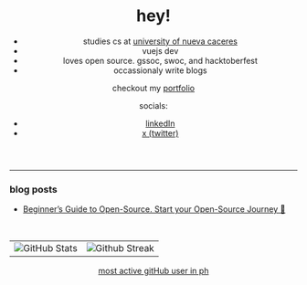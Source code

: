 
<header align="left">
  

# hey! 

- studies cs at [university of nueva caceres](https://unc.edu.ph/)
- vuejs dev
- loves open source. gssoc, swoc, and hacktoberfest
- occassionaly write blogs
  
checkout my <a href="https://www.jfmartinz.dev/"> portfolio  </a>

socials:<br>
-  <a href="https://www.linkedin.com/in/jfmartinz/">linkedIn</a>
- <a href="https://twitter.com/jfmartinz">x (twitter)</a>
  
</table>
</section>
</header>  
<section>  
</section>


---
### blog posts
<!-- BLOG-POST-LIST:START -->
- [Beginner’s Guide to Open-Source. Start your Open-Source Journey 🚀](https://dev.to/jfmartinz/beginners-guide-to-open-source-start-your-open-source-journey-470l)
<!-- BLOG-POST-LIST:END -->
<br>
<table>
<tr>
  <td>
    <img src="https://github-readme-stats.vercel.app/api?username=jfmartinz&show_icons=true&theme=tokyonight&hide_border=true&include_all_commits=false&count_private=false" alt="GitHub Stats" title="Github Stats"/>  

  </td>
  <td>
      <img src="https://github-readme-streak-stats.herokuapp.com/?user=jfmartinz&theme=tokyonight&hide_border=true" alt="Github Streak" title="Github Streak"/> 
  </td>
</tr>
</table>
</section>

<!-- Visit https://committers.top/ to learn more about this -->
<div align="center">
 <a  href="https://committers.top/philippines_public#jfmartinz" title="Visit https://committers.top/ to learn more about this">
      most active gitHub user in ph
</a>
  </div>
